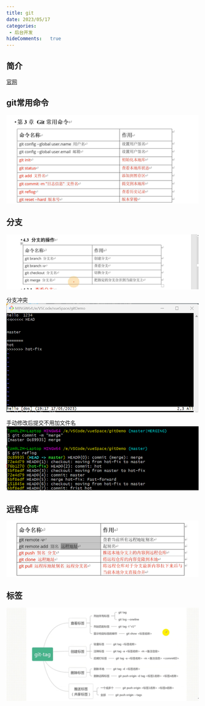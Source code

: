 ```yaml
---
title: git
date: 2023/05/17
categories:
 - 后台开发
hideComments:   true 
---
```



##  简介
[官网](https://git-scm.com/)


## git常用命令
![Alt text](../../.vuepress/public/background/git/1.png)



## 分支

![Alt text](../../.vuepress/public/background/git/2.png)


分支冲突
![Alt text](../../.vuepress/public/background/git/3.png)

手动修改后提交不用加文件名
![Alt text](../../.vuepress/public/background/git/4.png)

## 远程仓库

![Alt text](../../.vuepress/public/background/git/5.png)

## 标签
![alt text](../../.vuepress/public/background/git/git.png)